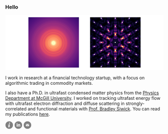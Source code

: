 ### Hello

<img src="https://raw.githubusercontent.com/LaurentRDC/LaurentRDC/master/images/header.svg"/>

I work in research at a financial technology startup, with a focus on algorithmic trading in commodity markets.

I also have a Ph.D. in ultrafast condensed matter physics from the [Physics Department at McGill University](http://www.physics.mcgill.ca/). I worked on tracking ultrafast energy flow with ultrafast electron diffraction and diffuse scattering in strongly-correlated and functional materials with [Prof. Bradley Siwick](http://www.physics.mcgill.ca/siwicklab/). You can read my publications [here](https://laurentrdc.xyz/publications.html).

[<img src="https://raw.githubusercontent.com/LaurentRDC/LaurentRDC/master/images/info.svg" alt="personal website" width="25" height="25"/>](https://laurentrdc.xyz) [<img src="https://raw.githubusercontent.com/LaurentRDC/LaurentRDC/master/images/linkedin.svg" alt="LinkedIn profile" width="25" height="25"/>](https://www.linkedin.com/in/laurent-p-ren%C3%A9-de-cotret-296b38152/) [<img src="https://raw.githubusercontent.com/LaurentRDC/LaurentRDC/master/images/mail.svg" alt="e-mail" width="25" height="25"/>](mailto:laurent.decotret@outlook.com)
<!-- 
    ATTRIBUTION
    This profile layout was inspired by F. Poitevin (https://github.com/fredericpoitevin)
    Icons modified from http://www.entypo.com/ 
-->
